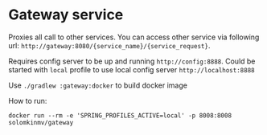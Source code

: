 # Gateway service

Proxies all call to other services. You can access other service via following url: 
`http://gateway:8080/{service_name}/{service_request}`.

Requires config server to be up and running `http://config:8888`.
Could be started with `local` profile to use local config server `http://localhost:8888`

Use `./gradlew :gateway:docker` to build docker image

How to run:

`docker run --rm -e 'SPRING_PROFILES_ACTIVE=local' -p 8008:8008 solomkinmv/gateway`